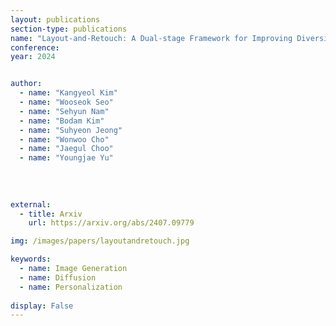 ```yaml
---
layout: publications
section-type: publications
name: "Layout-and-Retouch: A Dual-stage Framework for Improving Diversity in Personalized Image Generation"
conference: 
year: 2024


author:
  - name: "Kangyeol Kim"
  - name: "Wooseok Seo"
  - name: "Sehyun Nam"
  - name: "Bodam Kim"
  - name: "Suhyeon Jeong"
  - name: "Wonwoo Cho"
  - name: "Jaegul Choo"
  - name: "Youngjae Yu"
  
  
  
  
external:
  - title: Arxiv
    url: https://arxiv.org/abs/2407.09779

img: /images/papers/layoutandretouch.jpg

keywords:
  - name: Image Generation
  - name: Diffusion
  - name: Personalization
  
display: False
---
```

